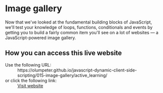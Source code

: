 # Image gallery

Now that we've looked at the fundamental building blocks of JavaScript, we'll 
test your knowledge of loops, functions, conditionals and events by getting you 
to build a fairly common item you'll see on a lot of websites — a JavaScript-powered 
image gallery.

## How you can access this live website

<dl>
  Use the following URL:
  <dd>
    https://olumpeter.github.io/javascript-dynamic-client-side-scripting/015-image-gallery/active_learning/
  </dd>
  or click the following link:
  <dd>
    <a href="https://olumpeter.github.io/javascript-dynamic-client-side-scripting/015-image-gallery/active_learning/">Visit website</a>
  </dd>
</dl>

